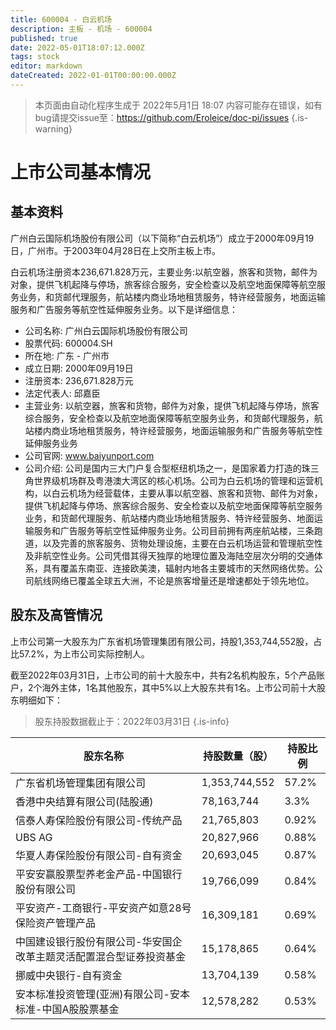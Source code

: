 ```yaml
---
title: 600004 - 白云机场
description: 主板 - 机场 - 600004
published: true
date: 2022-05-01T18:07:12.000Z
tags: stock
editor: markdown
dateCreated: 2022-01-01T00:00:00.000Z
---
```


> 本页面由自动化程序生成于 2022年5月1日 18:07
> 内容可能存在错误，如有bug请提交issue至：https://github.com/Eroleice/doc-pi/issues
{.is-warning}

# 上市公司基本情况

## 基本资料

广州白云国际机场股份有限公司（以下简称“白云机场”）成立于2000年09月19日，广州市。于2003年04月28日在上交所主板上市。

白云机场注册资本236,671.828万元，主要业务:以航空器，旅客和货物，邮件为对象，提供飞机起降与停场，旅客综合服务，安全检查以及航空地面保障等航空服务业务，和货邮代理服务，航站楼内商业场地租赁服务，特许经营服务，地面运输服务和广告服务等航空性延伸服务业务。以下是详细信息：

- 公司名称: 广州白云国际机场股份有限公司
- 股票代码: 600004.SH
- 所在地: 广东 - 广州市
- 成立日期: 2000年09月19日
- 注册资本: 236,671.828万元
- 法定代表人: 邱嘉臣
- 主营业务: 以航空器，旅客和货物，邮件为对象，提供飞机起降与停场，旅客综合服务，安全检查以及航空地面保障等航空服务业务，和货邮代理服务，航站楼内商业场地租赁服务，特许经营服务，地面运输服务和广告服务等航空性延伸服务业务
- 公司官网: www.baiyunport.com
- 公司介绍: 公司是国内三大门户复合型枢纽机场之一，是国家着力打造的珠三角世界级机场群及粤港澳大湾区的核心机场。公司为白云机场的管理和运营机构，以白云机场为经营载体，主要从事以航空器、旅客和货物、邮件为对象，提供飞机起降与停场、旅客综合服务、安全检查以及航空地面保障等航空服务业务，和货邮代理服务、航站楼内商业场地租赁服务、特许经营服务、地面运输服务和广告服务等航空性延伸服务业务。公司目前拥有两座航站楼，三条跑道，以及完善的旅客服务、货物处理设施，主要在白云机场运营和管理航空性及非航空性业务。公司凭借其得天独厚的地理位置及海陆空层次分明的交通体系，具有覆盖东南亚、连接欧美澳，辐射内地各主要城市的天然网络优势。公司航线网络已覆盖全球五大洲，不论是旅客增量还是增速都处于领先地位。


## 股东及高管情况

上市公司第一大股东为广东省机场管理集团有限公司，持股1,353,744,552股，占比57.2%，为上市公司实际控制人。

截至2022年03月31日，上市公司的前十大股东中，共有2名机构股东，5个产品账户，2个海外主体，1名其他股东，其中5%以上大股东共有1名。上市公司前十大股东明细如下：

> 股东持股数据截止于：2022年03月31日
{.is-info}

| 股东名称 | 持股数量（股） | 持股比例 |
| --- | --- | --- |
| 广东省机场管理集团有限公司 | 1,353,744,552 | 57.2% |
| 香港中央结算有限公司(陆股通) | 78,163,744 | 3.3% |
| 信泰人寿保险股份有限公司-传统产品 | 21,765,803 | 0.92% |
| UBS AG | 20,827,966 | 0.88% |
| 华夏人寿保险股份有限公司-自有资金 | 20,693,045 | 0.87% |
| 平安安赢股票型养老金产品-中国银行股份有限公司 | 19,766,099 | 0.84% |
| 平安资产-工商银行-平安资产如意28号保险资产管理产品 | 16,309,181 | 0.69% |
| 中国建设银行股份有限公司-华安国企改革主题灵活配置混合型证券投资基金 | 15,178,865 | 0.64% |
| 挪威中央银行-自有资金 | 13,704,139 | 0.58% |
| 安本标准投资管理(亚洲)有限公司-安本标准-中国A股股票基金 | 12,578,282 | 0.53% |




